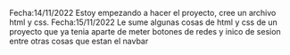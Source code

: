 Fecha:14/11/2022 Estoy empezando a hacer el proyecto, cree un archivo html y css.
Fecha:15/11/2022 Le sume algunas cosas de html y css de un proyecto que ya tenia aparte de meter botones de redes y inico de sesion entre otras cosas que estan el navbar